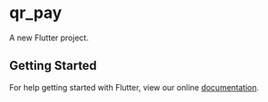 # qr_pay

A new Flutter project.

## Getting Started

For help getting started with Flutter, view our online
[documentation](https://flutter.io/).
